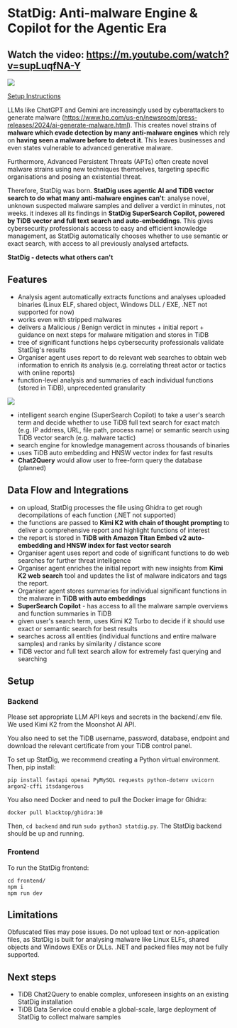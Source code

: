 # StatDig: Anti-malware Engine & Copilot for the Agentic Era

## Watch the video: https://m.youtube.com/watch?v=supLuqfNA-Y

![](https://i.imgur.com/o9cpnrZ.jpeg)

[Setup Instructions](#setup)

LLMs like ChatGPT and Gemini are increasingly used by cyberattackers to generate malware (https://www.hp.com/us-en/newsroom/press-releases/2024/ai-generate-malware.html). This creates novel strains of **malware which evade detection by many anti-malware engines** which rely on **having seen a malware before to detect it**. This leaves businesses and even states vulnerable to advanced generative malware.

Furthermore, Advanced Persistent Threats (APTs) often create novel malware strains using new techniques themselves, targeting specific organisations and posing an existential threat.

Therefore, StatDig was born. **StatDig uses agentic AI and TiDB vector search to do what many anti-malware engines can't**: analyse novel, unknown suspected malware samples and deliver a verdict in minutes, not weeks. it indexes all its findings in **StatDig SuperSearch Copilot, powered by TiDB vector and full text search and auto-embeddings**. This gives cybersecurity professionals access to easy and efficient knowledge management, as StatDig automatically chooses whether to use semantic or exact search, with access to all previously analysed artefacts.

**StatDig - detects what others can't**

## Features

- Analysis agent automatically extracts functions and analyses uploaded binaries (Linux ELF, shared object, Windows DLL / EXE, .NET not supported for now)
- works even with stripped malwares
- delivers a Malicious / Benign verdict in minutes + initial report + guidance on next steps for malware mitigation and stores in TiDB
- tree of significant functions helps cybersecurity professionals validate StatDig's results
- Organiser agent uses report to do relevant web searches to obtain web information to enrich its analysis (e.g. correlating threat actor or tactics with online reports)
- function-level analysis and summaries of each individual functions (stored in TiDB), unprecedented granularity

![](https://i.imgur.com/XS9mB32.jpeg)

- intelligent search engine (SuperSearch Copilot) to take a user's search term and decide whether to use TiDB full text search for exact match (e.g. IP address, URL, file path, process name) or semantic search using TiDB vector search (e.g. malware tactic)
- search engine for knowledge management across thousands of binaries
- uses TiDB auto embedding and HNSW vector index for fast results
- **Chat2Query** would allow user to free-form query the database (planned)

## Data Flow and Integrations

- on upload, StatDig processes the file using Ghidra to get rough decompilations of each function (.NET not supported)
- the functions are passed to **Kimi K2 with chain of thought prompting** to deliver a comprehensive report and highlight functions of interest
- the report is stored in **TiDB with Amazon Titan Embed v2 auto-embedding and HNSW index for fast vector search**
- Organiser agent uses report and code of significant functions to do web searches for further threat intelligence
- Organiser agent enriches the initial report with new insights from **Kimi K2 web search** tool and updates the list of malware indicators and tags the report.
- Organiser agent stores summaries for individual significant functions in the malware in **TiDB with auto embeddings**
- **SuperSearch Copilot** - has access to all the malware sample overviews and function summaries in TiDB
- given user's search term, uses Kimi K2 Turbo to decide if it should use exact or semantic search for best results
- searches across all entities (individual functions and entire malware samples) and ranks by similarity / distance score
- TiDB vector and full text search allow for extremely fast querying and searching

## Setup

### Backend

Please set appropriate LLM API keys and secrets in the backend/.env file. We used Kimi K2 from the Moonshot AI API.

You also need to set the TiDB username, password, database, endpoint and download the relevant certificate from your TiDB control panel.

To set up StatDig, we recommend creating a Python virtual environment. Then, pip install:

```
pip install fastapi openai PyMySQL requests python-dotenv uvicorn argon2-cffi itsdangerous
```

You also need Docker and need to pull the Docker image for Ghidra:

```
docker pull blacktop/ghidra:10
```

Then, `cd backend` and run `sudo python3 statdig.py`. The StatDig backend should be up and running.

### Frontend

To run the StatDig frontend:

```
cd frontend/
npm i
npm run dev
```

## Limitations

Obfuscated files may pose issues. Do not upload text or non-application files, as StatDig is built for analysing malware like Linux ELFs, shared objects and Windows EXEs or DLLs. .NET and packed files may not be fully supported.

## Next steps

- TiDB Chat2Query to enable complex, unforeseen insights on an existing StatDig installation
- TiDB Data Service could enable a global-scale, large deployment of StatDig to collect malware samples
